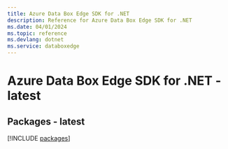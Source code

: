 ```yaml
---
title: Azure Data Box Edge SDK for .NET
description: Reference for Azure Data Box Edge SDK for .NET
ms.date: 04/01/2024
ms.topic: reference
ms.devlang: dotnet
ms.service: databoxedge
---
```

# Azure Data Box Edge SDK for .NET - latest
## Packages - latest
[!INCLUDE [packages](data-box-edge-index.md)]
